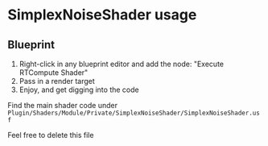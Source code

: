 # SimplexNoiseShader usage

## Blueprint

1. Right-click in any blueprint editor and add the node: "Execute RTCompute Shader"
2. Pass in a render target
3. Enjoy, and get digging into the code

Find the main shader code under `Plugin/Shaders/Module/Private/SimplexNoiseShader/SimplexNoiseShader.usf`

Feel free to delete this file
